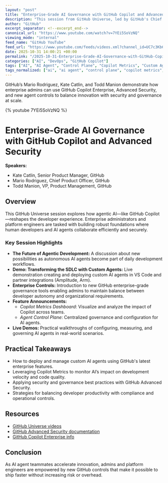 ```yaml
---
layout: "post"
title: "Enterprise-Grade AI Governance with GitHub Copilot and Advanced Security"
description: "This session from GitHub Universe, led by GitHub's Chief Product Officer Mario Rodriguez and product leadership, explores how enterprise administrators and platform engineering teams can harness agentic AI, such as GitHub Copilot Enterprise, to transform the software development lifecycle. Focusing on security, governance, and operational control, the presentation provides hands-on demonstrations of new GitHub features—including Copilot Metrics, agent control planes, and real-world examples for implementing custom development agents—showing how organizations can ship code faster without sacrificing compliance or control."
author: "GitHub"
excerpt_separator: <!--excerpt_end-->
canonical_url: "https://www.youtube.com/watch?v=7YEi5SoVzNQ"
viewing_mode: "internal"
feed_name: "GitHub YouTube"
feed_url: "https://www.youtube.com/feeds/videos.xml?channel_id=UC7c3Kb6jYCRj4JOHHZTxKsQ"
date: 2025-10-31 14:00:21 +00:00
permalink: "/2025-10-31-Enterprise-Grade-AI-Governance-with-GitHub-Copilot-and-Advanced-Security.html"
categories: ["AI", "DevOps", "GitHub Copilot"]
tags: ["AI", "AI Agent", "Control Plane", "Copilot Metrics", "Custom Agents", "Developer Experience", "DevOps", "Enterprise Governance", "GitHub", "GitHub Advanced Security", "GitHub Copilot", "GitHub Copilot Enterprise", "GitHubUniverse", "Platform Engineering", "SDLC", "Videos", "VS Code"]
tags_normalized: ["ai", "ai agent", "control plane", "copilot metrics", "custom agents", "developer experience", "devops", "enterprise governance", "github", "github advanced security", "github copilot", "github copilot enterprise", "githubuniverse", "platform engineering", "sdlc", "videos", "vs code"]
---
```


GitHub’s Mario Rodriguez, Kate Catlin, and Todd Manion demonstrate how enterprise admins can use GitHub Copilot Enterprise, Advanced Security, and new agent controls to balance innovation with security and governance at scale.<!--excerpt_end-->

{% youtube 7YEi5SoVzNQ %}

# Enterprise-Grade AI Governance with GitHub Copilot and Advanced Security

**Speakers:**

- Kate Catlin, Senior Product Manager, GitHub
- Mario Rodriguez, Chief Product Officer, GitHub
- Todd Manion, VP, Product Management, GitHub

## Overview

This GitHub Universe session explores how agentic AI—like GitHub Copilot—reshapes the developer experience. Enterprise administrators and platform engineers are tasked with building robust foundations where human developers and AI agents collaborate efficiently and securely.

### Key Session Highlights

- **The Future of Agentic Development:** A discussion about new possibilities as autonomous AI agents become part of daily development workflows.
- **Demo: Transforming the SDLC with Custom Agents:** Live demonstration creating and deploying custom AI agents in VS Code and partner integrations (Amplitude, Arm).
- **Enterprise Controls:** Introduction to new GitHub enterprise-grade governance tools enabling admins to maintain balance between developer autonomy and organizational requirements.
- **Feature Announcements:**
  - *Copilot Metrics Dashboard*: Visualize and analyze the impact of Copilot across teams.
  - *Agent Control Plane*: Centralized governance and configuration for AI agents.
- **Live Demos:** Practical walkthroughs of configuring, measuring, and governing AI agents in real-world scenarios.

## Practical Takeaways

- How to deploy and manage custom AI agents using GitHub's latest enterprise features.
- Leveraging Copilot Metrics to monitor AI’s impact on development velocity and code quality.
- Applying security and governance best practices with GitHub Advanced Security.
- Strategies for balancing developer productivity with compliance and operational controls.

## Resources

- [GitHub Universe videos](https://www.youtube.com/playlist?list=PL0lo9MOBetEFKNlPHNouEmVeYeyoyGTXC)
- [GitHub Advanced Security documentation](https://docs.github.com/en/code-security)
- [GitHub Copilot Enterprise info](https://github.com/features/copilot)

## Conclusion

As AI agent teammates accelerate innovation, admins and platform engineers are empowered by new GitHub controls that make it possible to ship faster without increasing risk or overhead.
